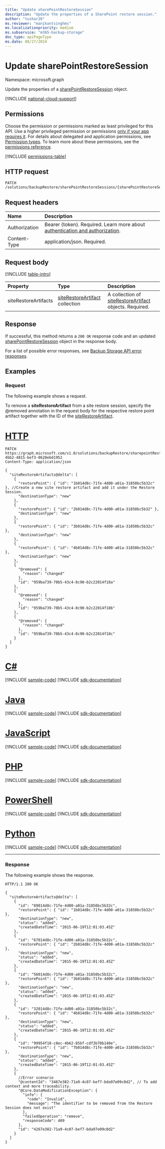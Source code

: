 ```yaml
---
title: "Update sharePointRestoreSession"
description: "Update the properties of a SharePoint restore session."
author: "tushar20"
ms.reviewer: "manikantsinghms"
ms.localizationpriority: medium
ms.subservice: "m365-backup-storage"
doc_type: apiPageType
ms.date: 08/27/2024
---
```


# Update sharePointRestoreSession

Namespace: microsoft.graph

Update the properties of a [sharePointRestoreSession](../resources/sharepointrestoresession.md) object.

[!INCLUDE [national-cloud-support](../../includes/global-only.md)]

## Permissions

Choose the permission or permissions marked as least privileged for this API. Use a higher privileged permission or permissions [only if your app requires it](/graph/permissions-overview#best-practices-for-using-microsoft-graph-permissions). For details about delegated and application permissions, see [Permission types](/graph/permissions-overview#permission-types). To learn more about these permissions, see the [permissions reference](/graph/permissions-reference).

<!-- { "blockType": "permissions", "name": "sharepointrestoresession_update" } -->
[!INCLUDE [permissions-table](../includes/permissions/sharepointrestoresession-update-permissions.md)]

## HTTP request

<!-- {
  "blockType": "ignored"
}
-->
```http
PATCH /solutions/backupRestore/sharePointRestoreSessions/{sharePointRestoreSessionId}
```

## Request headers

|Name|Description|
|:---|:---|
|Authorization|Bearer {token}. Required. Learn more about [authentication and authorization](/graph/auth/auth-concepts).|
|Content-Type|application/json. Required.|

## Request body

[!INCLUDE [table-intro](../../includes/update-property-table-intro.md)]

|Property|Type|Description|
|:---|:---|:---|
|siteRestoreArtifacts|[siteRestoreArtifact](../resources/siterestoreartifact.md) collection|A collection of [siteRestoreArtifact](../resources/siterestoreartifact.md) objects. Required.|

## Response

If successful, this method returns a `200 OK` response code and an updated [sharePointRestoreSession](../resources/sharepointrestoresession.md) object in the response body.

For a list of possible error responses, see [Backup Storage API error responses](/graph/backup-storage-error-codes).

## Examples

### Request

The following example shows a request.

To remove a **siteRestoreArtifact** from a site restore session, specify the @removed annotation in the request body for the respective restore point artifact together with the ID of the [siteRestoreArtifact](../resources/siterestoreartifact.md).

# [HTTP](#tab/http)
<!-- {
  "blockType": "request",
  "name": "sharepointrestoresession_update"
}
-->
```http
PATCH https://graph.microsoft.com/v1.0/solutions/backupRestore/sharepointRestoreSessions/845457dc-4bb2-4815-bef3-8628ebd1952
Content-Type: application/json

{
  "siteRestoreArtifacts@delta": [
    {
      "restorePoint": { "id": "1b014d8c-71fe-4d00-a01a-31850bc5b32c" }, //Create a new site restore artifact and add it under the Restore Session.
      "destinationType": "new"
    },
    {
      "restorePoint": { "id": "2b014d8c-71fe-4d00-a01a-31850bc5b32" },
      "destinationType": "new"
    },
    {
      "restorePoint": { "id": "3b014d8c-71fe-4d00-a01a-31850bc5b32c" },
      "destinationType": "new"
    },
    {
      "restorePoint": { "id": "4b014d8c-71fe-4d00-a01a-31850bc5b32c" },
      "destinationType": "new"
    },
    {
      "@removed": {
        "reason": "changed"
      },
      "id": "959ba739-70b5-43c4-8c90-b2c22014f18a"
    },
    {
      "@removed": {
        "reason": "changed"
      },
      "id": "959ba739-70b5-43c4-8c90-b2c22014f18b"
    },
    {
      "@removed": {
        "reason": "changed"
      },
      "id": "959ba739-70b5-43c4-8c90-b2c22014f18c"
    }
  ]
}
```

# [C#](#tab/csharp)
[!INCLUDE [sample-code](../includes/snippets/csharp/sharepointrestoresession-update-csharp-snippets.md)]
[!INCLUDE [sdk-documentation](../includes/snippets/snippets-sdk-documentation-link.md)]

# [Java](#tab/java)
[!INCLUDE [sample-code](../includes/snippets/java/sharepointrestoresession-update-java-snippets.md)]
[!INCLUDE [sdk-documentation](../includes/snippets/snippets-sdk-documentation-link.md)]

# [JavaScript](#tab/javascript)
[!INCLUDE [sample-code](../includes/snippets/javascript/sharepointrestoresession-update-javascript-snippets.md)]
[!INCLUDE [sdk-documentation](../includes/snippets/snippets-sdk-documentation-link.md)]

# [PHP](#tab/php)
[!INCLUDE [sample-code](../includes/snippets/php/sharepointrestoresession-update-php-snippets.md)]
[!INCLUDE [sdk-documentation](../includes/snippets/snippets-sdk-documentation-link.md)]

# [PowerShell](#tab/powershell)
[!INCLUDE [sample-code](../includes/snippets/powershell/sharepointrestoresession-update-powershell-snippets.md)]
[!INCLUDE [sdk-documentation](../includes/snippets/snippets-sdk-documentation-link.md)]

# [Python](#tab/python)
[!INCLUDE [sample-code](../includes/snippets/python/sharepointrestoresession-update-python-snippets.md)]
[!INCLUDE [sdk-documentation](../includes/snippets/snippets-sdk-documentation-link.md)]

---

### Response

The following example shows the response.
<!-- {
  "blockType": "response",
  "truncated": true,
  "@odata.type": "microsoft.graph.sharePointRestoreSession"
}
-->

```http
HTTP/1.1 200 OK

{
  "siteRestoreArtifacts@delta": [
    {
      "id": "89014d8c-71fe-4d00-a01a-31850bc5b32c",
      "restorePoint": { "id": "1b014d8c-71fe-4d00-a01a-31850bc5b32c" },
      "destinationType": "new",
      "status": "added",
      "createdDateTime": "2015-06-19T12:01:03.45Z"
    },
    {
      "id": "67014d8c-71fe-4d00-a01a-31850bc5b32c",
      "restorePoint": { "id": "2b014d8c-71fe-4d00-a01a-31850bc5b32c" },
      "destinationType": "new",
      "status": "added",
      "createdDateTime": "2015-06-19T12:01:03.45Z"
    },
    {
      "id": "56014d8c-71fe-4d00-a01a-31850bc5b32c",
      "restorePoint": { "id": "3b014d8c-71fe-4d00-a01a-31850bc5b32c" },
      "destinationType": "new",
      "status": "added",
      "createdDateTime": "2015-06-19T12:01:03.45Z"
    },
    {
      "id": "32014d8c-71fe-4d00-a01a-31850bc5b32c",
      "restorePoint": { "id": "4b014d8c-71fe-4d00-a01a-31850bc5b32c" },
      "destinationType": "new",
      "status": "added",
      "createdDateTime": "2015-06-19T12:01:03.45Z"
    },
    {
      "id": "99954f18-c8ec-4b62-85bf-cdf3b70b140e",
      "restorePoint": { "id": "7b014d8c-71fe-4d00-a01a-31850bc5b32c" },
      "destinationType": "new",
      "status": "added",
      "createdDateTime": "2015-06-19T12:01:03.45Z"
    },
    {
      //Error scenario
      "@contentId": "3467e382-71a9-4c07-bef7-bda97e09c0d2", // To add context and more traceability.
      "@Core.DataModificationException": {
        "info": {
          "code": "Invalid",
          "message": "The identifier to be removed from the Restore Session does not exist"
        },
        "failedOperation": "remove",
        "responseCode": 409
      },
      "id": "4267e382-71a9-4c07-bef7-bda97e09c0d2"
    }
  ]
}
```
